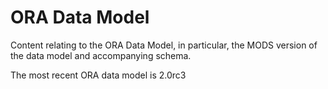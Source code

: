 # ORA Data Model

Content relating to the ORA Data Model, in particular, the MODS version of the data model and accompanying schema.

The most recent ORA data model is 2.0rc3